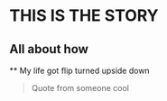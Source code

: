 # THIS IS THE STORY

## All about how

** My life got flip turned upside down
> Quote from someone cool

